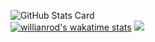 ![GitHub Stats Card](https://github-readme-stats.vercel.app/api?username=SuuCH&hide=stars&count_private=true)  
[![willianrod's wakatime stats](https://github-readme-stats.vercel.app/api/wakatime?username=SuuCH)](https://github.com/anuraghazra/github-readme-stats)
![](https://komarev.com/ghpvc/?username=SuuCH&color=green)
<!--
**SuuCH/SuuCH** is a ✨ _special_ ✨ repository because its `README.md` (this file) appears on your GitHub profile.

Here are some ideas to get you started:

- 🔭 I’m currently working on ...
- 🌱 I’m currently learning ...
- 👯 I’m looking to collaborate on ...
- 🤔 I’m looking for help with ...
- 💬 Ask me about ...
- 📫 How to reach me: ...
- 😄 Pronouns: ...
- ⚡ Fun fact: ...
-->
